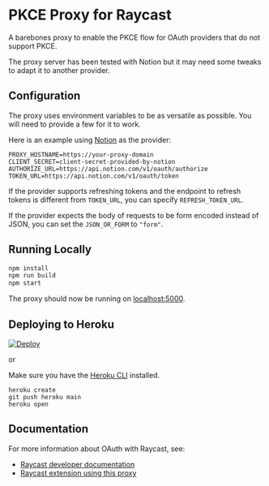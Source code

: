 # PKCE Proxy for Raycast

A barebones proxy to enable the PKCE flow for OAuth providers that do not support PKCE.

The proxy server has been tested with Notion but it may need some tweaks to adapt it to another provider.

## Configuration

The proxy uses environment variables to be as versatile as possible. You will need to provide a few for it to work.

Here is an example using [Notion](https://notion.so) as the provider:

```
PROXY_HOSTNAME=https://your-proxy-domain
CLIENT_SECRET=client-secret-provided-by-notion
AUTHORIZE_URL=https://api.notion.com/v1/oauth/authorize
TOKEN_URL=https://api.notion.com/v1/oauth/token
```

If the provider supports refreshing tokens and the endpoint to refresh tokens is different from `TOKEN_URL`, you can specify `REFRESH_TOKEN_URL`.

If the provider expects the body of requests to be form encoded instead of JSON, you can set the `JSON_OR_FORM` to `"form"`.

## Running Locally

```sh
npm install
npm run build
npm start
```

The proxy should now be running on [localhost:5000](http://localhost:5000/).

## Deploying to Heroku

[![Deploy](https://www.herokucdn.com/deploy/button.svg)](https://heroku.com/deploy)

or

Make sure you have the [Heroku CLI](https://cli.heroku.com/) installed.

```
heroku create
git push heroku main
heroku open
```

## Documentation

For more information about OAuth with Raycast, see:

- [Raycast developer documentation](https://developers.raycast.com/api-reference/oauth)
- [Raycast extension using this proxy](https://github.com/raycast/extensions/tree/main/extensions/notion)
